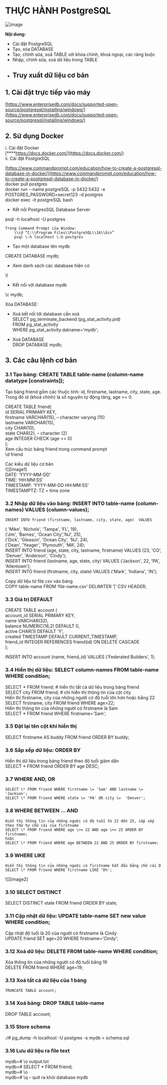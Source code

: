 # THỰC HÀNH PostgreSQL
![image](https://github.com/user-attachments/assets/a2f25660-ec1c-4832-9e4a-5c09aacf5c2a)


**Nội dung:**

- Cài đặt PostgreSQL  
- Tạo, xóa DATABASE  
- Tạo, chỉnh sửa, xoá TABLE với khóa chính, khoá ngoại, các ràng buộc  
- Nhập, chỉnh sửa, xoá dữ liệu trong TABLE  
- Truy xuất dữ liệu cơ bản  
  ---

## 1. **Cài đặt trực tiếp vào máy**  
   [https://www.enterprisedb.com/docs/supported-open-source/postgresql/installing/windows/](https://www.enterprisedb.com/docs/supported-open-source/postgresql/installing/windows/)  
## 2. **Sử dụng Docker**  
   i. Cài đặt Docker  
   [**​​**https://docs.docker.com/](https://docs.docker.com/)  
   ii. Cài đặt PostgreSQL

[https://www.commandprompt.com/education/how-to-create-a-postgresql-database-in-docker/](https://www.commandprompt.com/education/how-to-create-a-postgresql-database-in-docker/)  
docker pull postgres  
docker run \--name postgreSQL \-p 5432:5432 \-e POSTGRES\_PASSWORD=secret123 \-d postgres  
docker exec \-it postgreSQL bash 

- Kết nối PostgresSQL Database Server

psql \-h localhost \-U postgres

	Trong Command Prompt của Window: 	  
		\\cd “C:\\Program Files\\PostgreSQL\\16\\bin”  
		psql \-h localhost \-U postgres

- Tạo một database tên mydb

CREATE DATABASE mydb;

- Xem danh sách các database hiện có

\\l

- Kết nối với database mydb

\\c mydb;

Xóa DATABASE:

- Xoá kết nối tới database cần xoá  
  SELECT pg\_terminate\_backend (pg\_stat\_activity.pid)  
  FROM pg\_stat\_activity  
  WHERE pg\_stat\_activity.datname='mydb';  
    
- Xoá DATABASE  
  DROP DATABASE mydb;

## 3\. **Các câu lệnh cơ bản**  
### 3.1 Tạo bảng: CREATE TABLE table-name (column-name datatype \[constraints\]);  
Tạo bảng  friend gồm các thuộc tính: id, firstname, lastname, city, state, age. Trong đó id (khoá chính) là số nguyên tự động tăng, age \>= 0\.

CREATE TABLE friend(  
	id		SERIAL PRIMARY KEY,  
firstname 	VARCHAR(15),  – character varying (15)  
lastname 	VARCHAR(15),   
city 		CHAR(10),   
state 		CHAR(2), – character (2)  
age 		INTEGER CHECK (age \>= 0\)  
);  
Xem cấu trúc bảng friend trong command prompt  
\\d friend

Các kiểu dữ liệu cơ bản  
![][image1]  
DATE: ‘YYYY-MM-DD’  
TIME: ‘HH:MM:SS’  
TIMESTAMP: ‘YYYY-MM-DD HH:MM:SS’  
TIMESTAMPTZ: TZ \= time zone

### 3.2 Nhập dữ liệu vào bảng: INSERT INTO table-name (column-names) VALUES (column-values);  
	INSERT INTO friend (firstname, lastname, city, state, age)  VALUES   
( 'Mike', 'Nichols', 'Tampa', 'FL', 19),   
('Jim', 'Barnes', 'Ocean City','NJ', 25),  
('Dick', 'Gleason', 'Ocean City', 'NJ', 24),  
('Dean', 'Yeager', 'Plymouth', 'MA', 24);  
INSERT INTO friend (age, state, city, lastname, firstname) VALUES (23, 'CO', 'Denver', 'Anderson', 'Cindy');  
INSERT INTO friend (lastname, age, state, city) VALUES ('Jackson', 22, 'PA', 'Allentown');  
INSERT INTO friend (firstname, city, state) VALUES ('Mark', 'Indiana', 'IN');

Copy dữ liệu từ file csv vào bảng  
COPY table-name FROM ‘file-name.csv’ DELIMITER ‘|’ CSV HEADER;

### 3.3 Giá trị DEFAULT  
CREATE TABLE account (   
	account\_id	SERIAL PRIMARY KEY,  
name 		VARCHAR(32),   
balance 	NUMERIC(16,2) DEFAULT 0,   
active 		CHAR(1) DEFAULT 'Y',   
created 	TIMESTAMP DEFAULT CURRENT\_TIMESTAMP,   
friend\_id 	INTEGER REFERENCES friend(id) ON DELETE CASCADE  
);

INSERT INTO account (name, friend\_id) VALUES ('Federated Builders', 1);

### 3.4 Hiển thị dữ liệu: SELECT column-names FROM table-name WHERE condition;  
SELECT \* FROM friend;		\# hiển thị tất cả dữ liệu trong bảng friend  
SELECT city FROM friend; 		\# chỉ hiển thị thông tin của cột city  
Hiển thị firstname, city của những người có độ tuổi lớn hơn hoặc bằng 22  
SELECT firstname, city FROM friend WHERE age\>22;  
Hiển thị thông tin của những người có firstname là Sam  
SELECT \* FROM friend WHERE firstname='Sam';

### 3.5 Đặt lại tên cột khi hiển thị  
SELECT firstname AS buddy FROM friend ORDER BY buddy;

### 3.6 Sắp xếp dữ liệu: ORDER BY  
Hiển thị dữ liệu trong bảng friend theo độ tuổi giảm dần  
SELECT \* FROM friend  ORDER BY age DESC;

### 3.7 WHERE AND, OR  
	SELECT \* FROM friend WHERE firstname \= 'Sam' AND lastname \= 'Jackson';  
	SELECT \* FROM friend WHERE state \= 'PA' OR city \=  'Denver';

### 3.8  WHERE BETWEEN … AND  
	Hiển thị thông tin của những người có độ tuổi từ 22 đến 25, sắp xếp theo thứ tự chữ cái của firstname  
	SELECT \* FROM friend WHERE age \>= 22 AND age \<= 25 ORDER BY firstname;  
	hoặc   
	SELECT \* FROM friend WHERE age BETWEEN 22 AND 25 ORDER BY firstname;  
### 3.9 WHERE LIKE  
	Hiển thị thông tin của những người có firstname bắt đầu bằng chữ cái D  
	SELECT \* FROM friend WHERE firstname LIKE 'D%';  
![][image2]  
### 3.10 SELECT DISTINCT  
SELECT DISTINCT state FROM friend ORDER BY state;

### 3.11 Cập nhật dữ liệu: UPDATE table-name SET new value WHERE condition;  
Cập nhật độ tuổi là 20 của người có firstname là Cindy   
UPDATE friend SET age=20 WHERE firstname='Cindy';

### 3.12 Xoá dữ liệu: DELETE FROM table-name WHERE condition;  
Xóa thông tin của những người có độ tuổi bằng 19  
DELETE FROM friend WHERE age=19;

### 3.13 Xoá tất cả dữ liệu của 1 bảng  
	TRUNCATE TABLE account;

### 3.14 Xoá bảng: DROP TABLE table-name  
DROP TABLE account;

### 3.15 Store schema   
:/\# pg\_dump \-h localhost \-U postgres \-s mydb \> schema.sql

### 3.16 Lưu dữ liệu ra file text  
mydb=\# \\o output.txt  
mydb=\# SELECT \* FROM friend;  
mydb=\# \\o  
mydb=\# \\q 	– quit ra khỏi database mydb  

